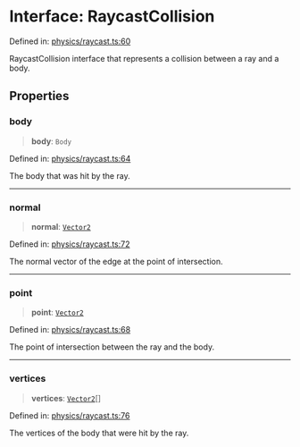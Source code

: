 # Interface: RaycastCollision

Defined in: [physics/raycast.ts:60](https://github.com/Forge-Game-Engine/Forge/blob/04af294b0d108e7e60d1ae9f40eaa3ca76ca176a/src/physics/raycast.ts#L60)

RaycastCollision interface that represents a collision between a ray and a body.

## Properties

### body

> **body**: `Body`

Defined in: [physics/raycast.ts:64](https://github.com/Forge-Game-Engine/Forge/blob/04af294b0d108e7e60d1ae9f40eaa3ca76ca176a/src/physics/raycast.ts#L64)

The body that was hit by the ray.

***

### normal

> **normal**: [`Vector2`](../classes/Vector2.md)

Defined in: [physics/raycast.ts:72](https://github.com/Forge-Game-Engine/Forge/blob/04af294b0d108e7e60d1ae9f40eaa3ca76ca176a/src/physics/raycast.ts#L72)

The normal vector of the edge at the point of intersection.

***

### point

> **point**: [`Vector2`](../classes/Vector2.md)

Defined in: [physics/raycast.ts:68](https://github.com/Forge-Game-Engine/Forge/blob/04af294b0d108e7e60d1ae9f40eaa3ca76ca176a/src/physics/raycast.ts#L68)

The point of intersection between the ray and the body.

***

### vertices

> **vertices**: [`Vector2`](../classes/Vector2.md)[]

Defined in: [physics/raycast.ts:76](https://github.com/Forge-Game-Engine/Forge/blob/04af294b0d108e7e60d1ae9f40eaa3ca76ca176a/src/physics/raycast.ts#L76)

The vertices of the body that were hit by the ray.
